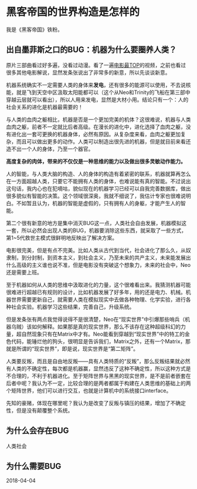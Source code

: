 # 黑客帝国的世界构造是怎样的

我是《黑客帝国》铁粉。

## 出自墨菲斯之口的BUG：机器为什么要圈养人类？

原片三部曲看过好多遍，没看过动漫。看了一遍[电影最TOP](http://www.iqiyi.com/v_19rrcdxr7w.html)的视频，之前也看过很多其他电影解说，显然发条张说出了非常多的新意，所以先谈谈新意。

机器系统确实不一定需要人类的身体来**发电**，还有很多的能源可以使用，不去说核能，就是飞到天空中区汲取太阳能都可以（这个从Neo和Trinity的飞船在第三部中穿越云层就可以看出），所以人用来发电，显然是大材小用。结论只有一个：人的社会关系的进化是机器最需要的！

与人类的血肉之躯相比，机器是否是一个更加完美的机体？这很难说，机器与人类血肉之躯，前者不一定就比后者高级。在漫长的进化中，进化选择了血肉之躯，没有进化出一套可更换的机器身体，必然有原因。从复杂度来看，血肉之躯更加复杂，而且可以做出更多的动作。人类可以制造出很先进的机器，但是就目前来看还造不出一个人的身体，乃至一个器官。

**高度复杂的肉体，带来的不仅仅是一种思维的能力以及做出很多灵敏动作能力。**

人的智能，与人类大脑的构造、人的身体的构造有着紧密的联系，机器就算再怎么在一方面超越人类，只要它不能拥有人类的身体，也难说能有真的智能。不过说出这句话，我内心也在犯嘀咕，貌似现在的机器学习已经可以自我完善数据库，做出很多貌似有智能的决策。这个领域很深奥，我就不细说了，我估计专家也很难说明白。不如暂且认为，机器的智能是虚假的，只有拥有人的身躯，才能产生人的智能。



第二个很有新意的地方是集中消灭BUG这一点，人类社会自由发展，机器模拟这一套，所以必然会出现人类的BUG，机器要消除这些东西，就采取了一些方式，第1~5代救世主模式很鲜明地反映出了解决方案。

电影很完美，但是有点不完美。比如人类从古代到当代，社会进化了那么久，从奴隶制，到分封制，到资本主义，到社会主义，乃至未来的共产主义，未来能发展出什么高级的主义谁也说不准，但是电影没有突破这个想象力，未来的社会中，Neo还是需要上班。

至于机器如何从人类的思维中汲取进化的力量，这个很难看出来。我猜测机器可能很难进行超越已有规则的设计，比如机器发展了好多年，用的还是电力、机械。机器世界需要更新自己，就需要人类在模拟现实中去做各种物理、化学实验，进行各种社会实验。机器学习这些结果，完善自己，升级系统。

但是发条张有两点我觉得说得不是很清楚，Neo在“现实世界”中引爆那些哨兵（机器乌贼）该如何解释。如果那是真的现实世界，那么不该存在这种超级科幻的力量，超自然现象只有在Matrix中才有。Neo能看到穿越到“现实世界”中的特工的金色代码，能锤烂他的狗头，很明显是告诉我们，Matrix之外，还有一个Matrix，那就是所谓的“现实世界”，即是说，现实世界是“第二矩阵”。

人类要反叛，而且是自由地反叛——具有人类特质的“反叛”，那么反叛结果就必然有人类的不确定性，每次都是机器赢，显然违反了这种不确定性，所以这种方式是不合理的，不利于机器进化。至于矩阵世界与黑黑的现实世界，是不是前者嵌套在后者中呢？我认为不一定，比较合理的是两者都属于构建在人类思维的基础上的两个矩阵世界，他们可以进行交互，也就是计算机中的系统接口interface。

先知的豪赌，体现在哪里呢？我认为是改变了反叛与镇压的结果，增加了不确定性，但是没有颠覆整个系统。

## 为什么会存在BUG

人类社会

## 为什么需要BUG

2018-04-04
